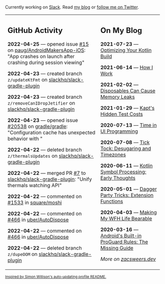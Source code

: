 Currently working on [Slack](https://slack.com/). Read [my blog](https://zacsweers.dev/) or [follow me on Twitter](https://twitter.com/ZacSweers).

<table><tr><td valign="top" width="60%">

## GitHub Activity
<!-- githubActivity starts -->
**2022-04-25** — opened issue [#15](https://github.com/paug/AndroidMakersApp-iOS/issues/15) on [paug/AndroidMakersApp-iOS](https://github.com/paug/AndroidMakersApp-iOS): "App crashes on launch after crashing during session viewing"

**2022-04-23** — created branch `z/updateKtFmt` on [slackhq/slack-gradle-plugin](https://github.com/slackhq/slack-gradle-plugin)

**2022-04-23** — created branch `z/removeCanIDropJetifier` on [slackhq/slack-gradle-plugin](https://github.com/slackhq/slack-gradle-plugin)

**2022-04-23** — opened issue [#20538](https://github.com/gradle/gradle/issues/20538) on [gradle/gradle](https://github.com/gradle/gradle): "Configuration cache has unexpected behavior with "

**2022-04-22** — deleted branch `z/thermalsUpdates` on [slackhq/slack-gradle-plugin](https://github.com/slackhq/slack-gradle-plugin)

**2022-04-22** — merged PR [#7](https://github.com/slackhq/slack-gradle-plugin/pull/7) to [slackhq/slack-gradle-plugin](https://github.com/slackhq/slack-gradle-plugin): "Unify thermals watching API"

**2022-04-22** — commented on [#1533](https://github.com/square/moshi/issues/1533#issuecomment-1106713574) in [square/moshi](https://github.com/square/moshi)

**2022-04-22** — commented on [#466](https://github.com/uber/AutoDispose/pull/466#issuecomment-1106701619) in [uber/AutoDispose](https://github.com/uber/AutoDispose)

**2022-04-22** — commented on [#466](https://github.com/uber/AutoDispose/pull/466#issuecomment-1106700027) in [uber/AutoDispose](https://github.com/uber/AutoDispose)

**2022-04-22** — deleted branch `z/dupeOOM` on [slackhq/slack-gradle-plugin](https://github.com/slackhq/slack-gradle-plugin)
<!-- githubActivity ends -->
</td><td valign="top" width="40%">

## On My Blog
<!-- blog starts -->
**2021-07-23** — [Optimizing Your Kotlin Build](https://www.zacsweers.dev/optimizing-your-kotlin-build/)

**2021-06-14** — [How I Work](https://www.zacsweers.dev/how-i-work/)

**2021-02-02** — [Disposables Can Cause Memory Leaks](https://www.zacsweers.dev/disposables-can-cause-memory-leaks/)

**2021-01-29** — [Kapt's Hidden Test Costs](https://www.zacsweers.dev/kapts-hidden-test-costs/)

**2020-07-13** — [Time in UI Programming](https://www.zacsweers.dev/time-in-ui/)

**2020-07-08** — [Tick Tock: Desugaring and Timezones](https://www.zacsweers.dev/ticktock-desugaring-timezones/)

**2020-06-11** — [Kotlin Symbol Processing: Early Thoughts](https://www.zacsweers.dev/kotlin-symbol-processor-early-thoughts/)

**2020-05-01** — [Dagger Party Tricks: Extension Functions](https://www.zacsweers.dev/dagger-party-tricks-extension-functions/)

**2020-04-03** — [Making My WFH Life Bearable](https://www.zacsweers.dev/making-wfh-life-bearable/)

**2020-03-16** — [Android's Built-in ProGuard Rules: The Missing Guide](https://www.zacsweers.dev/android-proguard-rules/)
<!-- blog ends -->
_More on [zacsweers.dev](https://zacsweers.dev/)_
</td></tr></table>

<sub><a href="https://simonwillison.net/2020/Jul/10/self-updating-profile-readme/">Inspired by Simon Willison's auto-updating profile README.</a></sub>
